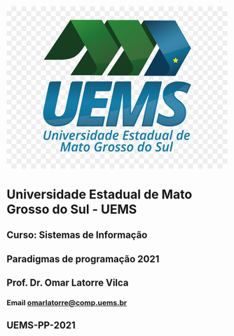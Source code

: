 ![<img src="uems-logo.jpg" width="10%"/>](images/uems-logo.jpg)
# Universidade Estadual de Mato Grosso do Sul - UEMS
## Curso: Sistemas de Informação
## Paradigmas de programação 2021
## Prof. Dr. Omar Latorre Vilca
### Email omarlatorre@comp.uems.br

## UEMS-PP-2021
